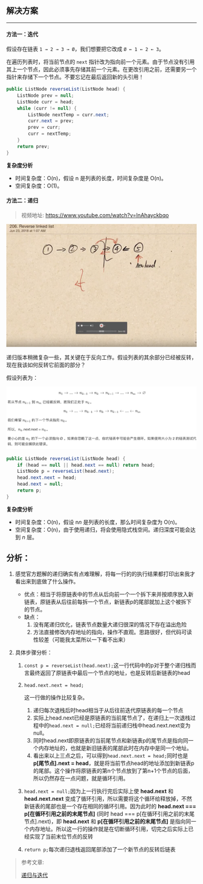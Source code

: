 ## 解决方案

------

#### 方法一：迭代

假设存在链表 `1 → 2 → 3 → Ø`，我们想要把它改成 `Ø ← 1 ← 2 ← 3`。

在遍历列表时，将当前节点的 `next` 指针改为指向前一个元素。由于节点没有引用其上一个节点，因此必须事先存储其前一个元素。在更改引用之前，还需要另一个指针来存储下一个节点。不要忘记在最后返回新的头引用！

```java
public ListNode reverseList(ListNode head) {
    ListNode prev = null;
    ListNode curr = head;
    while (curr != null) {
        ListNode nextTemp = curr.next;
        curr.next = prev;
        prev = curr;
        curr = nextTemp;
    }
    return prev;
}
```

**复杂度分析**

- 时间复杂度：O(n)，假设 n 是列表的长度，时间复杂度是 O(n)。
- 空间复杂度：O(1)。

#### 方法二：递归

> 视频地址: https://www.youtube.com/watch?v=lnAhayckbqo

![](https://raw.githubusercontent.com/gaohanghang/images/master/img20190825095454.png)

递归版本稍微复杂一些，其关键在于反向工作。假设列表的其余部分已经被反转，现在我该如何反转它前面的部分？

假设列表为：

![](https://raw.githubusercontent.com/gaohanghang/images/master/img20190825092455.png)

```java
public ListNode reverseList(ListNode head) {
    if (head == null || head.next == null) return head;
    ListNode p = reverseList(head.next);
    head.next.next = head;
    head.next = null;
    return p;
}
```

**复杂度分析**

- 时间复杂度：O(n)，假设 n*n* 是列表的长度，那么时间复杂度为 O(n)。
- 空间复杂度：O(n)，由于使用递归，将会使用隐式栈空间。递归深度可能会达到 *n* 层。



## 分析：

1. 感觉官方题解的递归确实有点难理解，将每一行的的执行结果都打印出来我才看出来到底做了什么操作。

   - 优点：相当于将原链表中的节点从后向前一个一个拆下来并按顺序放入新链表，原链表从后往前每拆一个节点，新链表p的尾部就加上这个被拆下的节点。
   - 缺点：
     1. 没有尾递归优化，链表节点数量大递归很深的情况下存在溢出危险
     2. 方法直接修改内存地址的指向，操作不直观。思路很好，但代码可读性较差（可能我太菜所以一下看不出来）

2. 具体步骤分析：

   1. `const p = reverseList(head.next);`这一行代码中的p对于整个递归栈而言最终返回了原链表中最后一个节点的地址，也是反转后新链表的head

   2. ```
      head.next.next = head;
      ```

      这一行做的操作比较复杂。

      1. 递归每次退栈后时head相当于从后往前迭代原链表的每一个节点
      2. 实际上head.next已经是原链表的当前尾节点了，在递归上一次退栈过程中的`head.next = null;`已经将当前递归栈中head.next.next变为null。
      3. 同时head.next即原链表的当前尾节点和新链表p的尾节点是指向同一个内存地址的，也就是新旧链表的尾部此时在内存中是同一个地址。
      4. 看出来以上三点之后，可以得到`head.next.next = head;`同时也是**p[尾节点].next = head**，就是将当前节点head的地址添加到新链表p的尾部。这个操作将原链表的第n个节点放到了第n+1个节点的后面，所以仍然存在一点问题，就是循环引用。

   3. `head.next = null;`因为上一行执行完后实际上使 **head.next** 和 **head.next.next** 变成了循环引用，所以需要将这个循环给释放掉，不然新链表的尾部也是一个存在相同的循环引用。因为此时的 **head.next === p[在循环引用之前的末尾节点]** (同时 head === p[在循环引用之前的末尾节点].next)，即 **head.next** 和 **p[在循环引用之前的末尾节点]** 是指向同一个内存地址。所以这一行的操作就是在切断循环引用，切完之后实际上已经实现了当前末位节点的反转

   4. `return p;`每次递归退栈返回尾部添加了一个新节点的反转后链表



> 参考文章:
>
> [递归与迭代](https://leetcode-cn.com/problems/reverse-linked-list/solution/di-gui-yu-die-dai-by-chitanda-eru/)
